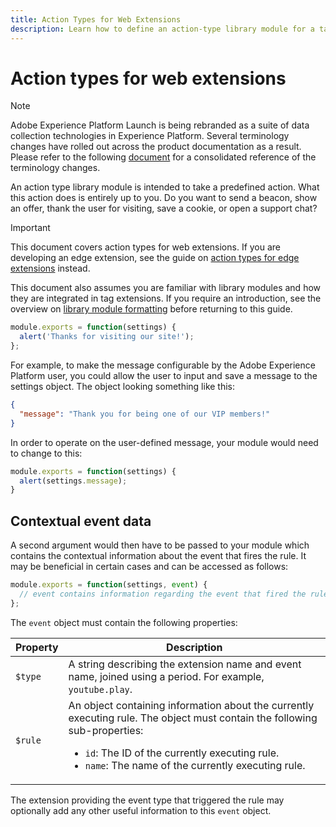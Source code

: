 ```yaml
---
title: Action Types for Web Extensions
description: Learn how to define an action-type library module for a tag extension in a web property.
---
```

# Action types for web extensions

>[!NOTE]
>
>Adobe Experience Platform Launch is being rebranded as a suite of data collection technologies in Experience Platform. Several terminology changes have rolled out across the product documentation as a result. Please refer to the following [document](../../launch-term-updates.md) for a consolidated reference of the terminology changes.

An action type library module is intended to take a predefined action. What this action does is entirely up to you. Do you want to send a beacon, show an offer, thank the user for visiting, save a cookie, or open a support chat?

>[!IMPORTANT]
>
>This document covers action types for web extensions. If you are developing an edge extension, see the guide on [action types for edge extensions](../edge/action-types.md) instead.
>
>This document also assumes you are familiar with library modules and how they are integrated in tag extensions. If you require an introduction, see the overview on [library module formatting](./format.md) before returning to this guide.

```js
module.exports = function(settings) {
  alert('Thanks for visiting our site!');
};
```

For example, to make the message configurable by the Adobe Experience Platform user, you could allow the user to input and save a message to the settings object. The object looking something like this:

```json
{
  "message": "Thank you for being one of our VIP members!"
}
```

In order to operate on the user-defined message, your module would need to change to this:

```js
module.exports = function(settings) {
  alert(settings.message);
}
```

## Contextual event data

A second argument would then have to be passed to your module which contains the contextual information about the event that fires the rule. It may be beneficial in certain cases and can be accessed as follows:

```js
module.exports = function(settings, event) {
  // event contains information regarding the event that fired the rule
};
```

The `event` object must contain the following properties:

| Property | Description |
| --- | --- |
| `$type` | A string describing the extension name and event name, joined using a period. For example, `youtube.play`. |
| `$rule` | An object containing information about the currently executing rule. The object must contain the following sub-properties:<ul><li>`id`: The ID of the currently executing rule.</li><li>`name`: The name of the currently executing rule.</li></ul> |

The extension providing the event type that triggered the rule may optionally add any other useful information to this `event` object.
